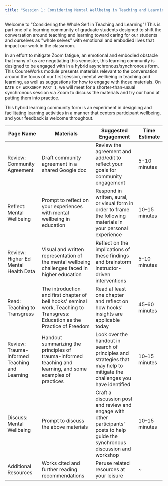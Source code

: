 ```yaml
---
title: "Session 1: Considering Mental Wellbeing in Teaching and Learning"
---
```


Welcome to "Considering the Whole Self in Teaching and Learning"! This
is part one of a learning community of graduate students designed to
shift the conversation around teaching and learning toward caring for
our students and ourselves as "whole selves" with emotional and
embodied lives that impact our work in the classroom.

In an effort to mitigate Zoom fatigue, an emotional and embodied
obstacle that many of us are negotiating this semester, this learning
community is designed to be engaged with in a hybrid
asynchronous/synchronous form. This CourseWorks module presents
materials relevant to the conversation around the focus of our first
session, mental wellbeing in teaching and learning, as well as
suggestions for how to engage with those materials. On `DATE OF
WORKSHOP PART 1`, we will meet for a shorter-than-usual synchronous
session via Zoom to discuss the materials and try our hand at putting
them into practice.

This hybrid learning community form is an experiment in designing and
facilitating learning activities in a manner that centers participant
wellbeing, and your feedback is welcome throughout.



| Page Name                                                                                      | Materials                                                                                                                    | Suggested Engagement                                                                                                               | Time Estimate |
| ---                                                                                            | ---                                                                                                                          | ---                                                                                                                                | ---           |
| Review: Community Agreement                                                                    | Draft community agreement in a shared Google doc                                                                             | Review the agreement and add/edit to reflect your goals for community engagement                                                   | 5-10 minutes  |
| Reflect: Mental Wellbeing                                                                      | Prompt to reflect on your experiences with mental wellbeing in education                                                     | Respond in written, aural, or visual form in order to frame the following materials in your personal experience                    | 10–15 minutes |
| Review: Higher Ed Mental Health Data | Visual and written representation of the mental wellbeing challenges faced in higher education | Reflect on the implications of these findings and brainstorm instructor-driven interventions                                 | 5–10 minutes                                                                                                                       |               |
| Read: Teaching to Transgress                                                                   | The introduction and first chapter of bell hooks' seminal work, Teaching to Transgress: Education as the Practice of Freedom | Read at least one chapter and reflect on how hooks' insights are applicable today                                                  | 45–60 minutes |
| Review: Trauma-Informed Teaching and Learning                                                  | Handout summarizing the principles of trauma-informed teaching and learning, and some examples of practices                  | Look over the handout in search of principles and strategies that may help to mitigate the challenges you have identified          | 10–15 minutes |
| Discuss: Mental Wellbeing                                                                      | Prompt to discuss the above materials                                                                                        | Craft a discussion post and review and engage with other participants' posts to help guide the synchronous discussion and workshop | 10–15 minutes |
| Additional Resources                                                                           | Works cited and further reading recommendations                                                                              | Peruse related resources at your leisure                                                                                           | ~             |
